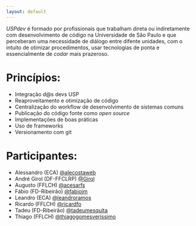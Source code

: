 ```yaml
---
layout: default
---
```


*USPdev* é formado por profissionais que trabalham direta ou indiretamente com desenvolvimento
de código na Universidade de São Paulo e que perceberam uma necessidade de diálogo entre 
difente unidades, com o intuito de otimizar procedimentos, usar tecnologias de ponta e 
essencialmente de *codar* mais prazeroso.

# Princípios:

 - Integração d@s devs USP
 - Reaproveitamento e otimização de código
 - Centralização do workflow de desenvolvimento de sistemas comuns
 - Publicação do código fonte como *open source*
 - Implementações de boas práticas
 - Uso de frameworks
 - Versionamento com git

# Participantes:

 - Alessandro (ECA) [@alecostaweb](https://github.com/alecostaweb)
 - André Girol (DF-FFCLRP) [@Girol](https://github.com/orgs/uspdev/people/girol)
 - Augusto (FFLCH) [@acesarfs](https://github.com/orgs/uspdev/people/acesarfsl)
 - Fábio (FD-Ribeirão) [@fabiojm](https://github.com/orgs/uspdev/people/fabiojm)
 - Leandro (ECA) [@leandroramos](https://github.com/orgs/uspdev/people/leandroramos)
 - Ricardo (FFLCH) [@ricardfo](https://github.com/orgs/uspdev/people/ricardfo)
 - Tadeu (FD-Ribeirão) [@tadeumesquita](https://github.com/orgs/uspdev/people/tadeumesquita)
 - Thiago (FFLCH) [@thiagogomesverissimo](https://github.com/orgs/uspdev/people/thiagogomesverissimo)



